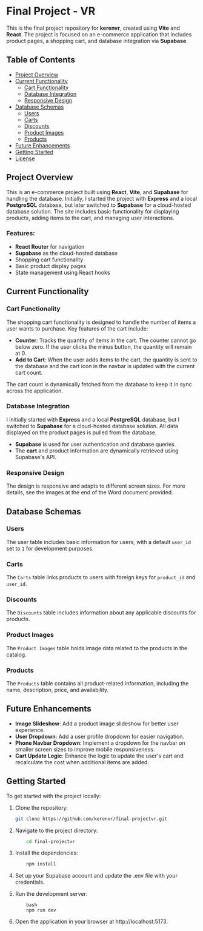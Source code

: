 # Final Project - VR

This is the final project repository for **kerenvr**, created using **Vite** and **React**. The project is focused on an e-commerce application that includes product pages, a shopping cart, and database integration via **Supabase**.

## Table of Contents

- [Project Overview](#project-overview)
- [Current Functionality](#current-functionality)
  - [Cart Functionality](#cart-functionality)
  - [Database Integration](#database-integration)
  - [Responsive Design](#responsive-design)
- [Database Schemas](#database-schemas)
  - [Users](#users)
  - [Carts](#carts)
  - [Discounts](#discounts)
  - [Product Images](#product-images)
  - [Products](#products)
- [Future Enhancements](#future-enhancements)
- [Getting Started](#getting-started)
- [License](#license)

## Project Overview

This is an e-commerce project built using **React**, **Vite**, and **Supabase** for handling the database. Initially, I started the project with **Express** and a local **PostgreSQL** database, but later switched to **Supabase** for a cloud-hosted database solution. The site includes basic functionality for displaying products, adding items to the cart, and managing user interactions.

### Features:

- **React Router** for navigation
- **Supabase** as the cloud-hosted database
- Shopping cart functionality
- Basic product display pages
- State management using React hooks

## Current Functionality

### Cart Functionality

The shopping cart functionality is designed to handle the number of items a user wants to purchase. Key features of the cart include:

- **Counter**: Tracks the quantity of items in the cart. The counter cannot go below zero. If the user clicks the minus button, the quantity will remain at 0.
- **Add to Cart**: When the user adds items to the cart, the quantity is sent to the database and the cart icon in the navbar is updated with the current cart count.

The cart count is dynamically fetched from the database to keep it in sync across the application.

### Database Integration

I initially started with **Express** and a local **PostgreSQL** database, but I switched to **Supabase** for a cloud-hosted database solution. All data displayed on the product pages is pulled from the database.

- **Supabase** is used for user authentication and database queries.
- The **cart** and product information are dynamically retrieved using Supabase's API.

### Responsive Design

The design is responsive and adapts to different screen sizes. For more details, see the images at the end of the Word document provided.

## Database Schemas

### Users

The user table includes basic information for users, with a default `user_id` set to `1` for development purposes.

### Carts

The `Carts` table links products to users with foreign keys for `product_id` and `user_id`.

### Discounts

The `Discounts` table includes information about any applicable discounts for products.

### Product Images

The `Product Images` table holds image data related to the products in the catalog.

### Products

The `Products` table contains all product-related information, including the name, description, price, and availability.

## Future Enhancements

- **Image Slideshow**: Add a product image slideshow for better user experience.
- **User Dropdown**: Add a user profile dropdown for easier navigation.
- **Phone Navbar Dropdown**: Implement a dropdown for the navbar on smaller screen sizes to improve mobile responsiveness.
- **Cart Update Logic**: Enhance the logic to update the user's cart and recalculate the cost when additional items are added.

## Getting Started

To get started with the project locally:

1. Clone the repository:
   ```bash
   git clone https://github.com/kerenvr/final-projectvr.git
   ```
2. Navigate to the project directory:

   ```bash
       cd final-projectvr
   ```

3. Install the dependencies:

   ```bash
       npm install
   ```

4. Set up your Supabase account and update the .env file with your credentials.

5. Run the development server:
   ```
       bash
       npm run dev
   ```
6. Open the application in your browser at http://localhost:5173.
